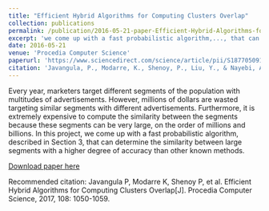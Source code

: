 ```yaml
---
title: "Efficient Hybrid Algorithms for Computing Clusters Overlap"
collection: publications
permalink: /publication/2016-05-21-paper-Efficient-Hybrid-Algorithms-for-Computing-Clusters-Overlap
excerpt: 'we come up with a fast probabilistic algorithm,..., that can determine the similarity between large segments with a higher degree of accuracy than other known methods.'
date: 2016-05-21
venue: 'Procedia Computer Science'
paperurl: 'https://www.sciencedirect.com/science/article/pii/S1877050917308050'
citation: 'Javangula, P., Modarre, K., Shenoy, P., Liu, Y., & Nayebi, A. (2017). &quot; Efficient Hybrid Algorithms for Computing Clusters Overlap 1.&quot; <i>Procedia Computer Science</i>. 108: 1050-1059.'
---
```

Every year, marketers target different segments of the population with multitudes of advertisements. However, millions of dollars are wasted targeting similar segments with different advertisements. Furthermore, it is extremely expensive to compute the similarity between the segments because these segments can be very large, on the order of millions and billions. In this project, we come up with a fast probabilistic algorithm, described in Section 3, that can determine the similarity between large segments with a higher degree of accuracy than other known methods.



[Download paper here](https://www.sciencedirect.com/science/article/pii/S1877050917308050)

Recommended citation: Javangula P, Modarre K, Shenoy P, et al. Efficient Hybrid Algorithms for Computing Clusters Overlap[J]. Procedia Computer Science, 2017, 108: 1050-1059.
